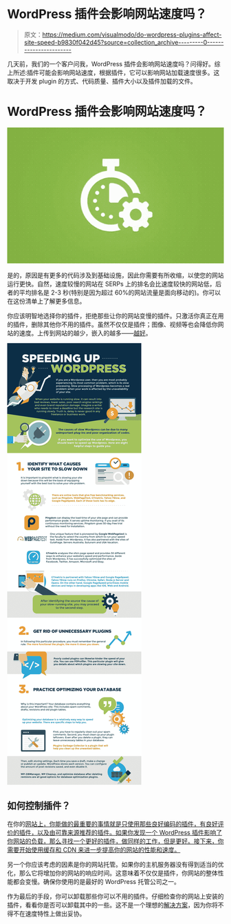 # WordPress 插件会影响网站速度吗？

> 原文：<https://medium.com/visualmodo/do-wordpress-plugins-affect-site-speed-b9830f042d45?source=collection_archive---------0----------------------->

几天前，我们的一个客户问我，WordPress 插件会影响网站速度吗？问得好。综上所述:插件可能会影响网站速度，根据插件，它可以影响网站加载速度很多。这取决于开发 plugin 的方式、代码质量、插件大小以及插件加载的文件。

# WordPress 插件会影响网站速度吗？

![](img/617d5c4f2f4f73ebe9d74eaa2625df6b.png)

是的，原因是有更多的代码涉及到基础设施，因此你需要有所收缩，以使您的网站运行更快。自然，速度较慢的网站在 SERPs 上的排名会比速度较快的网站低，后者的平均排名是 2-3 秒(特别是因为超过 60%的网站流量是面向移动的)。你可以在这份清单上了解更多信息。

你应该明智地选择你的插件，拒绝那些让你的网站变慢的插件。只激活你真正在用的插件，删除其他你不用的插件。虽然不仅仅是插件；图像、视频等也会降低你网站的速度。上传到网站的越少，嵌入的越多——[越好](https://www.greengeeks.com/tutorials/article/the-difference-between-embedding-and-uploading-a-video-in-wordpress/)。

![](img/37e519d984a4cb1953b21c7e3799f306.png)

## 如何控制插件？

在你的[网站上，你能做的最重要的事情就是只使用那些良好编码的插件，有良好评价的插件，以及由可靠来源推荐的插件。如果你发现一个 WordPress 插件影响了你网站的负载，那么寻找一个更好的插件，做同样的工作，但是更好。接下来，你需要开始使用缓存和 CDN 来进一步提高你的网站的性能和速度。](https://visualmodo.com/)

另一个你应该考虑的因素是你的网站托管。如果你的主机服务器没有得到适当的优化，那么它将增加你的网站的响应时间。这意味着不仅仅是插件，你网站的整体性能都会变慢。确保你使用的是最好的 WordPress 托管公司之一。

作为最后的手段，你可以卸载那些你可以不用的插件。仔细检查你的网站上安装的插件，看看你是否可以卸载其中的一些。这不是一个理想的[解决方案](https://visualmodo.com/wordpress-themes/)，因为你将不得不在速度特性上做出妥协。
